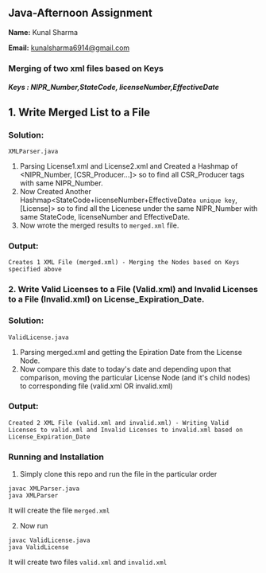 ## Java-Afternoon Assignment

**Name:** Kunal Sharma

**Email:** kunalsharma6914@gmail.com

### Merging of two xml files based on Keys
##### **Keys** : NIPR_Number,StateCode, licenseNumber,EffectiveDate

## 1. Write Merged List to a File

### **Solution:**

```
XMLParser.java
```

1. Parsing License1.xml and License2.xml and Created a Hashmap of <NIPR_Number, [CSR_Producer...]> so to find all CSR_Producer tags with same NIPR_Number.
2. Now Created Another Hashmap<StateCode+licenseNumber+EffectiveDate`a unique key`, [License]> so to find all the Licenese under the same NIPR_Number with same StateCode, licenseNumber and EffectiveDate.
3. Now wrote the merged results to `merged.xml` file.

### **Output:**

```
Creates 1 XML File (merged.xml) - Merging the Nodes based on Keys specified above
```

### 2. Write Valid Licenses to a File (Valid.xml) and Invalid Licenses to a File (Invalid.xml) on **License_Expiration_Date**.

### **Solution:**

```
ValidLicense.java
```

1. Parsing merged.xml and getting the Epiration Date from the License Node.
2. Now compare this date to today's date and depending upon that comparison, moving the particular License Node (and it's child nodes) to corresponding file (valid.xml OR invalid.xml)

### **Output:**

```
Created 2 XML File (valid.xml and invalid.xml) - Writing Valid Licenses to valid.xml and Invalid Licenses to invalid.xml based on License_Expiration_Date
```


### Running and Installation

1. Simply clone this repo and run the file in the particular order

```
javac XMLParser.java
java XMLParser
```

It will create the file `merged.xml`

2. Now run

```
javac ValidLicense.java
java ValidLicense
```

It will create two files `valid.xml` and `invalid.xml`

